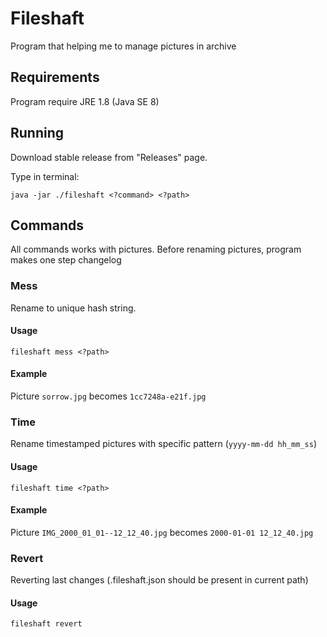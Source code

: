 # Fileshaft
Program that helping me to manage pictures in archive

## Requirements
Program require JRE 1.8 (Java SE 8)

## Running
Download stable release from "Releases" page.

Type in terminal:
```shell
java -jar ./fileshaft <?command> <?path>
```

## Commands
All commands works with pictures. 
Before renaming pictures, program makes one step changelog

### Mess
Rename to unique hash string.

#### Usage
```shell
fileshaft mess <?path>
```

#### Example
Picture `sorrow.jpg` becomes `1cc7248a-e21f.jpg`

### Time
Rename timestamped pictures with specific pattern (`yyyy-mm-dd hh_mm_ss`)

#### Usage
```shell
fileshaft time <?path>
```

#### Example
Picture `IMG_2000_01_01--12_12_40.jpg` becomes `2000-01-01 12_12_40.jpg`

### Revert
Reverting last changes (.fileshaft.json should be present in current path)

#### Usage
```shell
fileshaft revert
```

